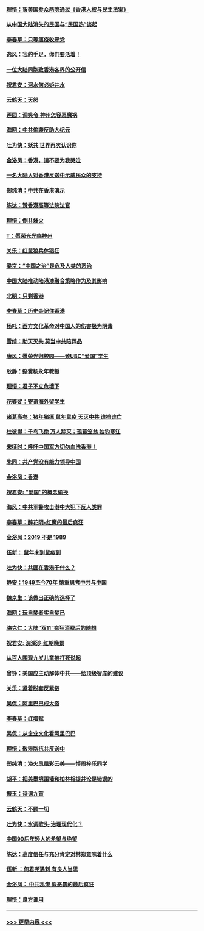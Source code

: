 #### [理悟：贺美国参众两院通过《香港人权与民主法案》](../pages/nsc993/n11678104.md?t=11251122) 
#### [从中国大陆消失的民国与“民国热”谈起](../pages/nsc993/n11678075.md?t=11251122) 
#### [李春草：只等瘟疫收邪党](../pages/nsc993/n11677308.md?t=11251122) 
#### [逸风：我的手足，你们要活着！](../pages/nsc993/n11676352.md?t=11251122) 
#### [一位大陆同胞致香港各界的公开信](../pages/nsc993/n11675761.md?t=11251122) 
#### [祝君安：河水何必妒井水](../pages/nsc993/n11675746.md?t=11251122) 
#### [云鹤天：天怒](../pages/nsc993/n11675718.md?t=11251122) 
#### [莲园：调笑令‧神州怎容恶魔祸](../pages/nsc993/n11675648.md?t=11251122) 
#### [海网：中共偷袭反助大纪元](../pages/nsc993/n11673515.md?t=11251122) 
#### [吐为快：妖共 世界再次认识你](../pages/nsc993/n11673506.md?t=11251122) 
#### [金浴凤：香港，请不要为我哭泣](../pages/nsc993/n11673248.md?t=11251122) 
#### [一名大陆人对香港反送中示威民众的支持](../pages/nsc993/n11672615.md?t=11251122) 
#### [郑纯清：中共在香港演示](../pages/nsc993/n11670539.md?t=11251122) 
#### [陈达：赞香港高等法院法官](../pages/nsc993/n11669542.md?t=11251122) 
#### [理悟：倒共烽火](../pages/nsc993/n11668844.md?t=11251122) 
#### [T：愿荣光光临神州](../pages/nsc993/n11668421.md?t=11251122) 
#### [关乐：红鼠狼兵休猖狂](../pages/nsc993/n11668378.md?t=11251122) 
#### [梁京：“中国之治”是危及人类的恶治](../pages/nsc993/n11668328.md?t=11251122) 
#### [中国大陆推动陆港澳融合策略作为及其影响](../pages/nsc993/n11668157.md?t=11251122) 
#### [北明：只剩香港](../pages/nsc993/n11668002.md?t=11251122) 
#### [李春草：历史会记住香港](../pages/nsc993/n11667927.md?t=11251122) 
#### [杨吒：西方文化革命对中国人的伤害极为阴毒](../pages/nsc993/n11664521.md?t=11251122) 
#### [雪绮：助天灭共 莫当中共陪葬品](../pages/nsc993/n11662650.md?t=11251122) 
#### [唐风：愿荣光归校园——致UBC“爱国”学生](../pages/nsc993/n11662194.md?t=11251122) 
#### [耿静：祭奠杨永年教授](../pages/nsc993/n11662514.md?t=11251122) 
#### [理悟：君子不立危墙下](../pages/nsc993/n11662172.md?t=11251122) 
#### [花婆娑：寄语海外留学生](../pages/nsc993/n11662121.md?t=11251122) 
#### [诸葛高参：猪年猪瘟 鼠年鼠疫 天灭中共 谁挡谁亡](../pages/nsc993/n11661980.md?t=11251122) 
#### [杜彼得：千鸟飞绝 万人踪灭；孤蓑笠翁 独钓寒江](../pages/nsc993/n11661170.md?t=11251122) 
#### [宋征时：呼吁中国军方切勿血洗香港！](../pages/nsc993/n11415318.md?t=11251122) 
#### [朱同：共产党没有能力领导中国](../pages/nsc993/n11660421.md?t=11251122) 
#### [金浴凤：香港](../pages/nsc993/n11660419.md?t=11251122) 
#### [祝君安: “爱国”的概念偷换](../pages/nsc993/n11659706.md?t=11251122) 
#### [海风：中共军警攻击港中大犯下反人类罪](../pages/nsc993/n11659632.md?t=11251122) 
#### [李春草：醉花阴•红魔的最后疯狂](../pages/nsc993/n11659287.md?t=11251122) 
#### [金浴凤：2019 不是 1989](../pages/nsc993/n11657663.md?t=11251122) 
#### [伍新： 鼠年未到鼠疫到](../pages/nsc993/n11655098.md?t=11251122) 
#### [吐为快：共匪在香港干什么？](../pages/nsc993/n11654891.md?t=11251122) 
#### [静安：1949至今70年 慎重思考中共与中国](../pages/nsc993/n11651244.md?t=11251122) 
#### [魏京生：该做出正确的选择了](../pages/nsc993/n11653084.md?t=11251122) 
#### [海网：玩自焚者实自焚已](../pages/nsc993/n11652423.md?t=11251122) 
#### [骆克仁：大陆“双11”疯狂消费后的随想](../pages/nsc993/n11652305.md?t=11251122) 
#### [祝君安: 浣溪沙·红朝晚景](../pages/nsc993/n11652258.md?t=11251122) 
#### [从百人围观九岁儿童被打死说起](../pages/nsc993/n11651030.md?t=11251122) 
#### [曾铮：美国应主动解体中共——给顶级智库的建议](../pages/nsc993/n11649888.md?t=11251122) 
#### [关乐：紧着脱套反紧链](../pages/nsc993/n11649069.md?t=11251122) 
#### [吴侃：阿里巴巴成大盗](../pages/nsc993/n11645523.md?t=11251122) 
#### [李春草：红墙赋](../pages/nsc993/n11646389.md?t=11251122) 
#### [吴侃：从企业文化看阿里巴巴](../pages/nsc993/n11645476.md?t=11251122) 
#### [理悟：敬港胞抗共反送中](../pages/nsc993/n11645466.md?t=11251122) 
#### [郑纯清：浴火凤凰彩云美——悼周梓乐同学](../pages/nsc993/n11645155.md?t=11251122) 
#### [胡平：把美墨境围墙和柏林相提并论是错误的](../pages/nsc993/n11645134.md?t=11251122) 
#### [振玉：诗词九首](../pages/nsc993/n11644081.md?t=11251122) 
#### [云鹤天：不顾一切](../pages/nsc993/n11643508.md?t=11251122) 
#### [吐为快：水调歌头·治理现代化？](../pages/nsc993/n11643485.md?t=11251122) 
#### [中国90后年轻人的希望与绝望](../pages/nsc993/n11642317.md?t=11251122) 
#### [陈达：高度信任与充分肯定对林郑意味着什么](../pages/nsc993/n11641441.md?t=11251122) 
#### [伍新 ：何君尧遇刺 有良人当思](../pages/nsc993/n11641503.md?t=11251122) 
#### [金浴凤： 中共乱港  假恶暴的最后疯狂](../pages/nsc993/n11641495.md?t=11251122) 
#### [理悟：良方谁用](../pages/nsc993/n11641463.md?t=11251122) 

----
#### [ >>> 更早内容 <<< ](../indexes/nsc993-earlier.md)
